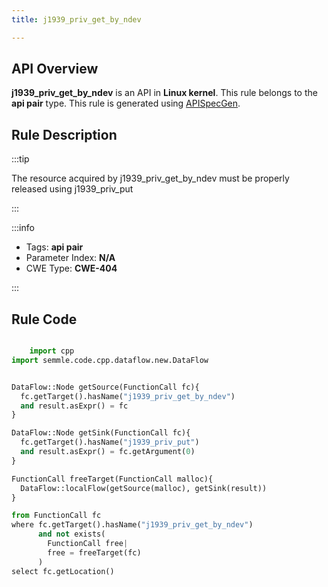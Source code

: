 ```yaml
---
title: j1939_priv_get_by_ndev

---
```



## API Overview
**j1939_priv_get_by_ndev** is an API in **Linux kernel**. This rule belongs to the **api pair** type. This rule is generated using [APISpecGen](../../tools/APISpecGen).
## Rule Description

:::tip

The resource acquired by j1939_priv_get_by_ndev must be properly released using j1939_priv_put

:::

:::info

- Tags: **api pair**
- Parameter Index: **N/A**
- CWE Type: **CWE-404**

:::

## Rule Code
```python

    import cpp
import semmle.code.cpp.dataflow.new.DataFlow


DataFlow::Node getSource(FunctionCall fc){
  fc.getTarget().hasName("j1939_priv_get_by_ndev")
  and result.asExpr() = fc
}

DataFlow::Node getSink(FunctionCall fc){
  fc.getTarget().hasName("j1939_priv_put")
  and result.asExpr() = fc.getArgument(0)
}

FunctionCall freeTarget(FunctionCall malloc){
  DataFlow::localFlow(getSource(malloc), getSink(result))
}

from FunctionCall fc
where fc.getTarget().hasName("j1939_priv_get_by_ndev")
      and not exists(
        FunctionCall free| 
        free = freeTarget(fc)
      )
select fc.getLocation()

    
```